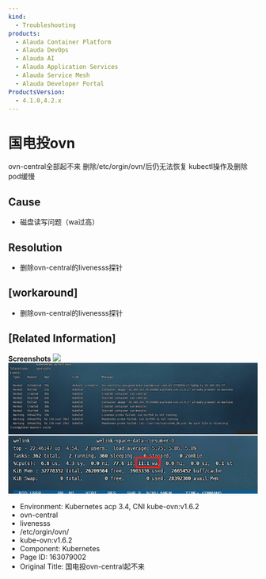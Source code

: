 ```yaml
---
kind:
  - Troubleshooting
products:
  - Alauda Container Platform
  - Alauda DevOps
  - Alauda AI
  - Alauda Application Services
  - Alauda Service Mesh
  - Alauda Developer Portal
ProductsVersion:
  - 4.1.0,4.2.x
---
```

<!-- A type of document that involves encountering a fault, diagnosing it, performing root cause analysis, and providing solutions. -->

# 国电投ovn

ovn-central全部起不来 删除/etc/orgin/ovn/后仍无法恢复 kubectl操作及删除pod缓慢

## Cause
- 磁盘读写问题（wa过高）

## Resolution
- 删除ovn-central的livenesss探针

## [workaround]
- 删除ovn-central的livenesss探针

## [Related Information]
**Screenshots**
![](assets/guo-dian-tou-ovn-centralqi-bu-lai/image-2023-9-26_9-26-47.png)
![](assets/guo-dian-tou-ovn-centralqi-bu-lai/image-2023-9-26_9-27-4.png)
![](assets/guo-dian-tou-ovn-centralqi-bu-lai/image-2023-9-26_9-29-42.png)
- Environment: Kubernetes acp 3.4, CNI kube-ovn:v1.6.2
- ovn-central
- livenesss
- /etc/orgin/ovn/
- kube-ovn:v1.6.2
- Component: Kubernetes
- Page ID: 163079002
- Original Title: 国电投ovn-central起不来
